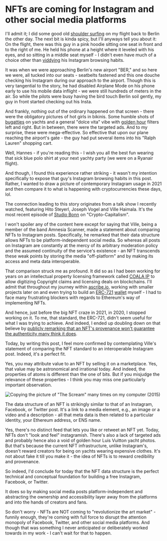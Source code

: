 # NFTs are coming for Instagram and other social media platforms

I'll admit it; I did some good old [shoulder
surfing](<https://en.wikipedia.org/w/index.php?title=Shoulder_surfing_(computer_security)&oldid=1023421734>)
on my flight back to Berlin the other day. The next bit is kinda spicy, but
I'll anyways tell you about it: On the flight, there was this guy in a pink
hoodie sitting one seat in front and to the right of me. He held his phone at a
height where it leveled with his eyes, and so sitting in a middle seat myself -
I didn't even have much of a choice other than
[viddying](https://en.wiktionary.org/wiki/Appendix:A_Clockwork_Orange#V) his
Instagram browsing habits.

It was when we were approaching Berlin's new airport "BER," and so here we
were, all tucked into our seats - seatbelts fastened and this one douche
checking his Instagram during our approach to the airport. Though this is very
tangential to the story, he had disabled Airplane Mode on his phone early to
use his mobile data inflight - we were still hundreds of meters in the air. So
while the pilots were busy having the bird touch Berlin soil gently, my guy in
front started checking out his Insta.

And frankly, nothing out of the ordinary happened on that screen - there were
the obligatory pictures of hot girls in bikinis. Some humble shots of
[bugatties](https://en.wiktionary.org/wiki/Appendix:A_Clockwork_Orange#B) on
yachts and a general "dolce vita" vibe with [golden
hour](<https://en.wikipedia.org/w/index.php?title=Golden_hour_(photography)&oldid=1033749526>)
filters left and right. But in between, there were the targeted ads. And to my
surprise, these were mega-effective. So effective that upon our plane reaching
the airport's gate - the guy had put several items into his "Ralph Lauren"
shopping cart.

Well, Hannes - if you're reading this - I wish you all the best fun wearing
that sick blue polo shirt at your next yachty party (we were on a Ryanair
flight).

And though, I found this experience rather striking - it wasn't my intention
specifically to expose that guy's Instagram browsing habits in this post.
Rather, I wanted to draw a picture of contemporary Instagram usage in 2021 and
then compare it to what is happening with cryptocurrencies these days, lol.

The connection leading to this story originates from a talk show I recently
watched, featuring Hito Steyerl, Joseph Vogel and Ville Haimala. It's the most
recent episode of [Studio Bonn](https://www.youtube.com/watch?v=btQRji5fU_8) on
"Crypto-Capitalism".

I won't spoiler any of the content here except for saying that Ville, being a
member of the band Amnesia Scanner, made a statement about comparing NFTs to
Instagram posts. Specifically, he remarked that their data structure allows
NFTs to be platform-independent social media. So whereas all posts on Instagram
are constantly at the mercy of its arbitrary moderation policy and the assumed
continuity of the service's existence - an NFT transcends these weak points by
storing the media "off-platform" and by making its access and meta data
interoperable.

That comparison struck me as profound. It did so as I had been working for
years on an intellectual property licensing framework called [COALA
IP](https://www.coalaip.org/) to allow digitizing Copyright claims and
licensing deals on blockchains. I'll admit that throughout my journey within
[ascribe.io](https://ascribe.io), working with smaller projects later on and
even trying to build an
[ERC-721](https://ethereum.org/en/developers/docs/standards/tokens/erc-721/)
[wallet](https://github.com/TimDaub/ERC721-wallet) myself - I had to face many
frustrating blockers with regards to Ethereum's way of implementing NFTs.

And hence, just before the big NFT craze in 2021, in 2020, I stopped working on
it. To me, that standard, the ERC-721, didn't seem useful for what I was trying
to achieve. And indeed, I ended up doubling down on that believe by [publicly
remarking that an NFT's provenance won't guarantee the authenticity many think
it
does](https://timdaub.github.io/2021/04/22/nft-sleepminting-beeple-provenance/).

Today, by writing this post, I feel more confirmed by contemplating Ville's
statement of comparing the NFT standard to an interoperable Instagram post.
Indeed, it's a perfect fit.

Yes, you may attribute value to an NFT by selling it on a marketplace. Yes,
that value may be astronomical and irrational today. And indeed, the properties
of atoms is different than the one of bits. But if you misjudge the relevance
of these properties - I think you may miss one particularly important
observation.

![Copying the picture of "The Scream" many times on my computer (2015)](/assets/images/stealingthescream.gif)

The data structure of an NFT is strikingly similar to that of an Instagram,
Facebook, or Twitter post. It's a link to a media element, e.g., an image or a
video and a description - all that meta data is then related to a particular
identity, your Ethereum address, or ENS name.

Yes, there's no distinct feed that lets you like or retweet an NFT yet. Today,
NFTs don't "look and feel" instagramish. There's also a lack of targeted ads
and probably hence also a void of golden hour Luis Vuitton yacht photos. But
that's because the current NFT infrastructure, unlike Instagram's, doesn't
reward creators for being on yachts wearing expensive clothes. It's not about
fake it till you make it - the idea of NFTs is to reward credibility and
provenance.

So indeed, I'd conclude for today that the NFT data structure is the perfect
technical and conceptual foundation for building a free Instagram, Facebook, or
Twitter.

It does so by making social media posts platform-independent and abstracting
the ownership and accessibility layer away from the platforms and into the
hands of creators and fans.

So don't worry - NFTs are NOT coming to "revolutionize the art market" -
funnily enough, they're coming with full force to disrupt the attention
monopoly of Facebook, Twitter, and other social media platforms. And though
that was something I never anticipated or deliberately worked towards in my
work - I can't wait for that to happen.
